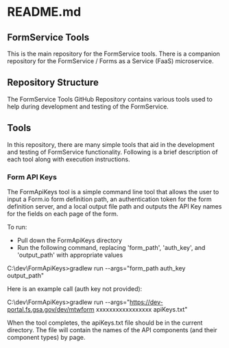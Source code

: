 # README.md
## FormService Tools

This is the main repository for the FormService tools.  There is a companion repository for the FormService / Forms as a Service (FaaS) microservice.

## Repository Structure

The FormService Tools GitHub Repository contains various tools used to help during development and testing of the FormService.


## Tools

In this repository, there are many simple tools that aid in the development and testing of FormService functionality.  Following is a brief description of each tool along with execution instructions.

### Form API Keys

The FormApiKeys tool is a simple command line tool that allows the user to input a Form.io form definition path, an authentication token for the form definition server, and a local output file path and outputs the API Key names for the fields on each page of the form.

To run:
* Pull down the FormApiKeys directory
* Run the following command, replacing 'form_path', 'auth_key', and 'output_path' with appropriate values

C:\dev\FormApiKeys>gradlew run --args="form_path auth_key output_path"

Here is an example call (auth key not provided):

C:\dev\FormApiKeys>gradlew run --args="https://dev-portal.fs.gsa.gov/dev/mtwform xxxxxxxxxxxxxxxxx apiKeys.txt"

When the tool completes, the apiKeys.txt file should be in the current directory.  The file will contain the names of the API components (and their component types) by page.
